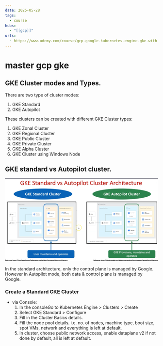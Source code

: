 ```yaml
---
date: 2025-05-28
tags:
  - course
hubs:
  - "[[gcp]]"
urls:
  - https://www.udemy.com/course/gcp-google-kubernetes-engine-gke-with-devops/
---
```


# master gcp gke

## GKE Cluster modes and Types.

There are two type of cluster modes:

1. GKE Standard
2. GKE Autopilot

These clusters can be created with different GKE Cluster types:

1. GKE Zonal Cluster
2. GKE Regional Cluster
3. GKE Public Cluster
4. GKE Private Cluster
5. GKE Alpha Cluster
6. GKE Cluster using Windows Node

## GKE standard vs Autopilot cluster.

![GKE Standard vs Autopilot cluster Architecture.](../images/gke-standard-vs-autopilot-architecture.png)

In the standard architecture, only the control plane is managed by Google.
However in Autopilot mode, both data & control plane is managed by Google.

### Create a Standard GKE Cluster

- via Console:
  1. In the consoleGo to Kubernetes Engine > Clusters > Create
  2. Select GKE Standard > Configure
  3. Fill in the Cluster Basics details.
  4. Fill the node pool details. i.e. no. of nodes, machine type, boot size,
     spot VMs, network and everything is left at default.
  5. In cluster, choose public network access, enable dataplane v2 if not done
     by default, all is left at default.
